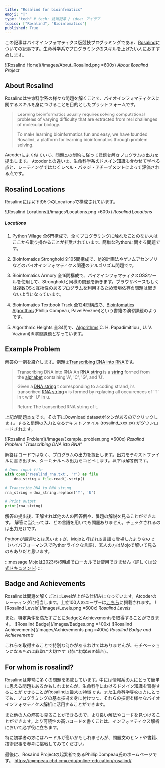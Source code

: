 ```yaml
---
title: "Rosalind for bioinfomatics"
emoji: "🌿"
type: "tech" # tech: 技術記事 / idea: アイデア
topics: ["Rosalind", "Bioinfomatics"]
published: True
---
```

この記事はバイオインフォマティクス版競技プログラミングである、[Rosalind](https://rosalind.info/problems/locations/)についての記事です。生命科学系でプログラミングのスキルを上げたい人におすすめします。

![Rosalind Home](/images/About_Rosalind.png =600x)
*About Rosalind Project*

## About Rosalind
Rosalindは生命科学系の様々な問題を解くことで、バイオインフォマティクスに関するスキルを身につけることを目的としたプラットフォームです。

> Learning bioinformatics usually requires solving computational problems of varying difficulty that are extracted from real challenges of molecular biology.
>
>   To make learning bioinformatics fun and easy, we have founded Rosalind, a platform for learning bioinformatics through problem solving.

Atcoderによく似ていて、問題文の制約に従って問題を解きプログラムの出力を提出します。
Atcoderとの違いは、生命科学系のドメイン知識も合わせて学べる点と、レーティングではなくレベル・バッジ・アチーブメントによって評価される点です。

## Rosalind Locations
Rosalindには以下の5つのLocationsで構成されています。

![Rosalind Locations](/images/Locations.png =600x)
*Rosalind Locations*

##### Locations
1. Python Village
		全6門構成で、全くプログラミングに触れたことのない人はここから取り掛かることが推奨されています。簡単なPythonに関する問題です。

2. Bioinfomatics Stronghold
		全105問構成で、動的計画法やゲノムアセンブリなどのバイオインフォマティクス関連のアルゴリズム問題です。

3. Bioinfomatics Armory
		全16問構成で、バイオインフォマティクスOSSツールを使用して、Strongholdと同様の問題を解きます。ブラウザベースもしくは複数OSと互換性のあるプログラムを利用するため環境依存の問題は起きないようになっています。

4. Bioinfomatics Textbook Track
		全124問構成で、[Bioinfomatics Algorithms](https://www.bioinformaticsalgorithms.org)(Phillip Compeau, PavelPevzner)という書籍の演習課題のようです。

5. Algorithmic Heights
		全34問で、[Algorithms](http://algorithmics.lsi.upc.edu/docs/Dasgupta-Papadimitriou-Vazirani.pdf)(C. H. Papadimitriou , U. V. Vazirani)の演習課題となっています。


## Example Problem
解答の一例を紹介します。例題は[Transcribing DNA into RNA](https://rosalind.info/problems/rna/)です。

> Transcribing DNA into RNA
> An [RNA string](https://rosalind.info/glossary/rna-string/) is a [string](https://rosalind.info/glossary/string/) formed from the [alphabet](https://rosalind.info/glossary/alphabet/) containing 'A', 'C', 'G', and 'U'.
>
> Given a [DNA string](https://rosalind.info/glossary/dna-string/) t corresponding to a coding strand, its transcribed [RNA string](https://rosalind.info/glossary/rna-string/) u is formed by replacing all occurrences of 'T' in t with 'U' in u.
>
> Return: The transcribed RNA string of t.

上記が問題本文です。その下にDownload datasetボタンがあるのでクリックします。すると問題の入力となるテキストファイル (rosalind_xxx.txt) がダウンロードされます。

![Rosalind Problem](/images/Example_problem.png =600x)
*Rosalind Problem "Transcribing DNA into RNA"*

解答はコードではなく、プログラムの出力を提出します。出力をテキストファイルに書き出すか、ターミナルへの出力をコピペします。以下は解答例です。

```Python:rosalind_rna.py
# Open input file
with open('rosalind_rna.txt', 'r') as file:
    dna_string = file.read().strip()

# Transcribe DNA to RNA string
rna_string = dna_string.replace('T', 'U')

# Print output
print(rna_string)
```

解答の提出後、正解すれば他の人の回答例や、問題の解説を見ることができます。
解答に当たっては、どの言語を用いても問題ありません。チェックされるのは出力だけです。

Pythonが最適だとは思いますが、[Mojo](https://www.modular.com/mojo)と呼ばれる言語も登場したようなので（ハイパフォーマンスでPythonライクな言語）、玄人の方はMojoで解いて見るのもありだと思います。

:::message
Mojoは2023/5/6時点でローカルでは使用できません（詳しくは[公式ドキュメント](https://docs.modular.com/mojo/))
:::

## Badge and Achievements

Rosalindは問題を解くごとにLevelが上がる仕組みになっています。Atcoderのレーティングに相当します。上位100人のユーザーは[こちら](https://rosalind.info/statistics/top/)に掲載されます。
![Rosalind Levels](/images/Levels.png =600x)
*Rosalind Levels*

また、特定条件を満たすごとにBadgeとAchievementsを取得することができます。
![Rosalind Badge](/images/Badges.png =400x)
![Rosalind Achievements](/images/Achievements.png =400x)
*Rosalind Badge and Achievements*

これらを取得することで特別な何かがあるわけではありませんが、モチベーションになるものは非常に大切です（特に初学者の場合）。

##  For whom is rosalind?

Rosalindは非常に多くの問題を掲載しています。中には情報系の人にとって簡単に思える問題もあるかもしれませんが、生命科学におけるドメイン知識を習得することができることがRosalindの最大の特徴です。また生命科学専攻の方にとっても、プログラミングの基本技術を身に付けつつ、それらの技術を様々なバイオインフォマティクス解析に活用することができます。

また他の人の解答も見ることができるので、より良い解法やコードを見つけることができます。より可読性の高いコードを書くことは、インフォマティクス解析において必ず役に立ちます。

特に初学者の方にはハードルが高いかもしれませんが、問題文のヒントや書籍、技術記事を参考に挑戦してみてください。

最後に、Rosalind Projectの起案者であるPhillip Compeau氏のホームページです。
https://compeau.cbd.cmu.edu/online-education/rosalind/